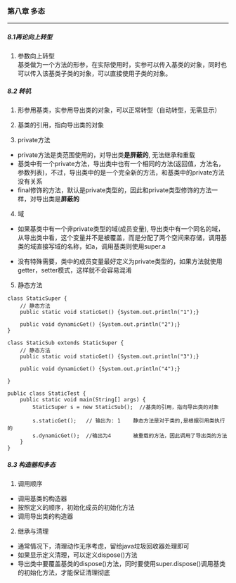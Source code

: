 ### 第八章   多态 ###
--------------------------


##### 8.1再论向上转型  
1. 参数向上转型  
基类做为一个方法的形参，在实际使用时，实参可以传入基类的对象，同时也可以传入该基类子类的对象，可以直接使用子类的对象。


##### 8.2 转机  
1. 形参用基类，实参用导出类的对象，可以正常转型（自动转型，无需显示）  

2. 基类的引用，指向导出类的对象

3. private方法  
* private方法是类范围使用的，对导出类**是屏蔽的**, 无法继承和重载   
* 基类中有一个private方法，导出类中也有一个相同的方法(返回值，方法名，参数列表)，不过，导出类中的是一个完全新的方法，和基类中的private方法没有关系  
* final修饰的方法，默认是private类型的，因此和private类型修饰的方法一样，对导出类是**屏蔽的**  

4. 域  
* 如果基类中有一个非private类型的域(成员变量), 导出类中有一个同名的域，从导出类中看，这个变量并不是被覆盖，而是分配了两个空间来存储，调用基类的域直接写域的名称，如a，调用基类则使用super.a  

* 没有特殊需要，类中的成员变量最好定义为private类型的，如果方法就使用getter，setter模式，这样就不会容易混淆  

5. 静态方法  
```
class StaticSuper {
    // 静态方法
    public static void staticGet() {System.out.println("1");}

    public void dynamicGet() {System.out.println("2");}
}

class StaticSub extends StaticSuper {
    // 静态方法
    public static void staticGet() {System.out.println("3");}

    public void dynamicGet() {System.out.println("4");}

}

public class StaticTest {
    public static void main(String[] args) {
        StaticSuper s = new StaticSub();  //基类的引用，指向导出类的对象  
        
        s.staticGet();   // 输出为: 1    静态方法是对于类的,是根据引用类执行的
        s.dynamicGet();  //输出为4       被重载的方法，因此调用了导出类的方法
    }
}
```


##### 8.3 构造器和多态  
1. 调用顺序
* 调用基类的构造器  
* 按照定义的顺序，初始化成员的初始化方法
* 调用导出类的构造器

2. 继承与清理  
* 通常情况下，清理动作无序考虑，留给java垃圾回收器处理即可  
* 如果显示定义清理，可以定义dispose()方法
* 导出类中要覆盖基类的dispose()方法，同时要使用super.dispose()调用基类的初始化方法，才能保证清理彻底  


